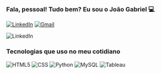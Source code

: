 ### Fala, pessoal! Tudo bem? Eu sou o João Gabriel 💻

[![LinkedIn](https://img.shields.io/badge/LinkedIn-0077B5?style=for-the-badge&logo=linkedin&logoColor=white)](https://www.linkedin.com/in/jo%C3%A3o-gabriel-malafaia/)
[![Gmail](https://img.shields.io/badge/Gmail-D14836?style=for-the-badge&logo=gmail&logoColor=white)](mailto:jgmalafaia04@gmail.com)

![LinkedIn](https://github-readme-stats.vercel.app/api?username=jgmalafaia&theme=dracula)


### Tecnologias que uso no meu cotidiano 
![HTML5](https://img.shields.io/badge/HTML5-E34F26?style=for-the-badge&logo=html5&logoColor=white)
![CSS](https://img.shields.io/badge/CSS-239120?&style=for-the-badge&logo=css3&logoColor=white)
![Python](https://img.shields.io/badge/Python-14354C?style=for-the-badge&logo=python&logoColor=white)
![MySQL](https://img.shields.io/badge/MySQL-00000F?style=for-the-badge&logo=mysql&logoColor=white)
![Tableau](https://img.shields.io/badge/Tableau-E97627?style=for-the-badge&logo=Tableau&logoColor=white)
